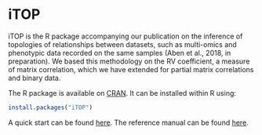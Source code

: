 # iTOP
iTOP is the R package accompanying our publication on the inference of topologies of relationships between datasets, such as multi-omics and phenotypic data recorded on the same samples (Aben et al., 2018, in preparation). We based this methodology on the RV coefficient, a measure of matrix correlation, which we have extended for partial matrix correlations and binary data.

The R package is available on [CRAN](https://cran.r-project.org/web/packages/iTOP/index.html). It can be installed within R using:
```r
install.packages("iTOP")
```
A quick start can be found [here](https://cran.r-project.org/web/packages/iTOP/vignettes/vignette.html). The reference manual can be found [here](https://cran.r-project.org/web/packages/iTOP/iTOP.pdf).
